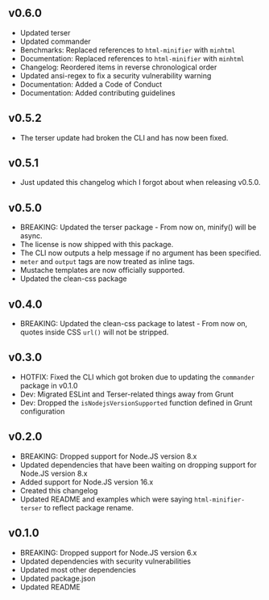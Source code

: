 ## v0.6.0
* Updated terser
* Updated commander
* Benchmarks: Replaced references to ``html-minifier`` with ``minhtml``
* Documentation: Replaced references to ``html-minifier`` with ``minhtml``
* Changelog: Reordered items in reverse chronological order
* Updated ansi-regex to fix a security vulnerability warning
* Documentation: Added a Code of Conduct
* Documentation: Added contributing guidelines

## v0.5.2
* The terser update had broken the CLI and has now been fixed.


## v0.5.1
* Just updated this changelog which I forgot about when releasing v0.5.0.

## v0.5.0
* BREAKING: Updated the terser package - From now on, minify() will be async.
* The license is now shipped with this package.
* The CLI now outputs a help message if no argument has been specified.
* `meter` and `output` tags are now treated as inline tags.
* Mustache templates are now officially supported.
* Updated the clean-css package


## v0.4.0
* BREAKING: Updated the clean-css package to latest - From now on, quotes inside CSS ``url()`` will not be stripped. 

## v0.3.0
* HOTFIX: Fixed the CLI which got broken due to updating the ``commander`` package in v0.1.0
* Dev: Migrated ESLint and Terser-related things away from Grunt
* Dev: Dropped the ``isNodejsVersionSupported`` function defined in Grunt configuration


## v0.2.0
* BREAKING: Dropped support for Node.JS version 8.x
* Updated dependencies that have been waiting on dropping support for Node.JS version 8.x
* Added support for Node.JS version 16.x
* Created this changelog
* Updated README and examples which were saying ``html-minifier-terser`` to reflect package rename.

## v0.1.0
* BREAKING: Dropped support for Node.JS version 6.x
* Updated dependencies with security vulnerabilities
* Updated most other dependencies
* Updated package.json 
* Updated README
